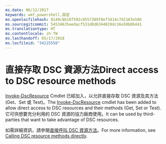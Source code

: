 ```yaml
---
ms.date: 06/12/2017
keywords: wmf,powershell,設定
ms.openlocfilehash: 8149c8b107592c0557389f8ef3414c7d2183e586
ms.sourcegitcommit: 54534635eedacf531d8d6344019dc16a50b8b441
ms.translationtype: HT
ms.contentlocale: zh-TW
ms.lasthandoff: 05/17/2018
ms.locfileid: "34225550"
---
```

# <a name="direct-access-to-dsc-resource-methods"></a><span data-ttu-id="3597f-102">直接存取 DSC 資源方法</span><span class="sxs-lookup"><span data-stu-id="3597f-102">Direct access to DSC resource methods</span></span>


<span data-ttu-id="3597f-103">[Invoke-DscResource](https://technet.microsoft.com/library/mt517869.aspx) Cmdlet 已經加入，以允許直接存取 DSC 資源及其方法 (Get、Set 或 Test)。</span><span class="sxs-lookup"><span data-stu-id="3597f-103">The [Invoke-DscResource](https://technet.microsoft.com/library/mt517869.aspx) cmdlet has been added to allow direct access to DSC resources and their methods (Get, Set or Test).</span></span> <span data-ttu-id="3597f-104">它可供想要充分利用的 DSC 資源的協力廠商使用。</span><span class="sxs-lookup"><span data-stu-id="3597f-104">It can be used by third-parties that want to take advantage of DSC resources.</span></span>

<span data-ttu-id="3597f-105">如需詳細資訊，請參閱[直接呼叫 DSC 資源方法](https://msdn.microsoft.com/powershell/dsc/directcallresource)。</span><span class="sxs-lookup"><span data-stu-id="3597f-105">For more information, see [Calling DSC resource methods directly](https://msdn.microsoft.com/powershell/dsc/directcallresource).</span></span>
